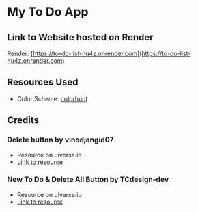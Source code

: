 # My To Do App

## Link to Website hosted on Render

Render: [https://to-do-list-nu4z.onrender.com](https://to-do-list-nu4z.onrender.com)

## Resources Used

- Color Scheme: [colorhunt](https://colorhunt.co/palette/0a26471442722052952c74b3)

## Credits

### Delete button by vinodjangid07

- Resource on uiverse.io
- [Link to resource](https://uiverse.io/vinodjangid07/tame-cobra-18)

### New To Do & Delete All Button by TCdesign-dev

- Resource on uiverse.io
- [Link to resource](https://uiverse.io/TCdesign-dev/witty-baboon-62)
